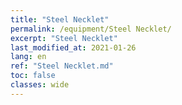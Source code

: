 ```yaml
---
title: "Steel Necklet"
permalink: /equipment/Steel Necklet/
excerpt: "Steel Necklet"
last_modified_at: 2021-01-26
lang: en
ref: "Steel Necklet.md"
toc: false
classes: wide
---
```


